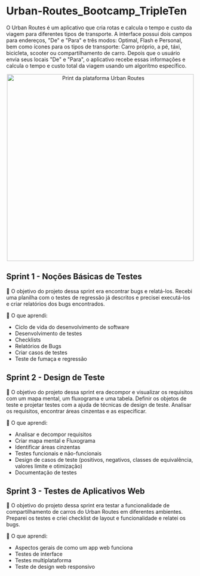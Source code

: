 # Urban-Routes_Bootcamp_TripleTen
O Urban Routes é um aplicativo que cria rotas e calcula o tempo e custo da viagem para diferentes tipos de transporte.
A interface possui dois campos para endereços, "De" e "Para" e três modos: Optimal, Flash e Personal, bem como ícones para os tipos de transporte: Carro próprio, a pé, táxi, bicicleta, scooter ou compartilhamento de carro. Depois que o usuário envia seus locais "De" e "Para", o aplicativo recebe essas informações e calcula o tempo e custo total da viagem usando um algoritmo específico.
<div align="center"><img src=https://github.com/DharaYasmim/Urban-Routes_Bootcamp_TripleTen/assets/170812908/199c5af2-45b6-47d9-883a-9d6b817db5e4 width="500px" alt="Print da plataforma Urban Routes" align="middle"></div>



## Sprint 1 - Noções Básicas de Testes<br>
:dart: O objetivo do projeto dessa sprint era encontrar bugs e relatá-los. Recebi uma planilha com o testes de regressão já descritos e precisei executá-los e criar relatórios dos bugs encontrados. <br>

:pushpin: O que aprendi: 
+ Ciclo de vida do desenvolvimento de software
+ Desenvolvimento de testes
+ Checklists
+ Relatórios de Bugs
+ Criar casos de testes
+ Teste de fumaça e regressão

## Sprint 2 - Design de Teste<br>
:dart: O objetivo do projeto dessa sprint era decompor e visualizar os requisitos com um mapa mental, um fluxograma e uma tabela. Definir os objetos de teste e projetar testes com a ajuda de técnicas de design de teste.
Analisar os requisitos, encontrar áreas cinzentas e as especificar. <br>

:pushpin: O que aprendi: 
+ Analisar e decompor requisitos
+ Criar mapa mental e Fluxograma
+ Identificar áreas cinzentas
+ Testes funcionais e não-funcionais
+ Design de casos de teste (positivos, negativos, classes de equivalência, valores limite e otimização)
+ Documentação de testes

## Sprint 3 - Testes de Aplicativos Web
:dart: O objetivo do projeto dessa sprint era testar a funcionalidade de compartilhamento de carros do Urban Routes em diferentes ambientes. Preparei os testes e criei checklist de layout e funcionalidade e relatei os bugs. <br>

:pushpin: O que aprendi: 
+ Aspectos gerais de como um app web funciona
+ Testes de interface
+ Testes multiplataforma
+ Teste de design web responsivo

